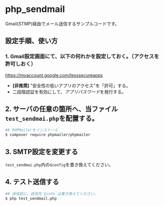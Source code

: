 # php_sendmail

Gmail(STMP)経由でメール送信するサンプルコードです。


## 設定手順、使い方
### 1. Gmail設定画面にて、以下の何れかを設定しておく。（アクセスを許可しおく）
<https://myaccount.google.com/lesssecureapps>

- **[非推奨]** "安全性の低いアプリのアクセス"を「許可」する。
- 二段階認証を有効にして、*アプリパスワード*を発行する。

## 2. サーバの任意の箇所へ、当ファイル`test_sendmai.php`を配置する。
```bash
## PHPMailerをインストール
$ composer require phpmailer/phpmailer
```

## 3. SMTP設定を変更する
`test_sendmai.php`内の`$config`を書き換えてください。


## 4. テスト送信する
```bash
## 送信前に、送信先`$info`は書き換えてください。
$ php test_sendmail.php
```

